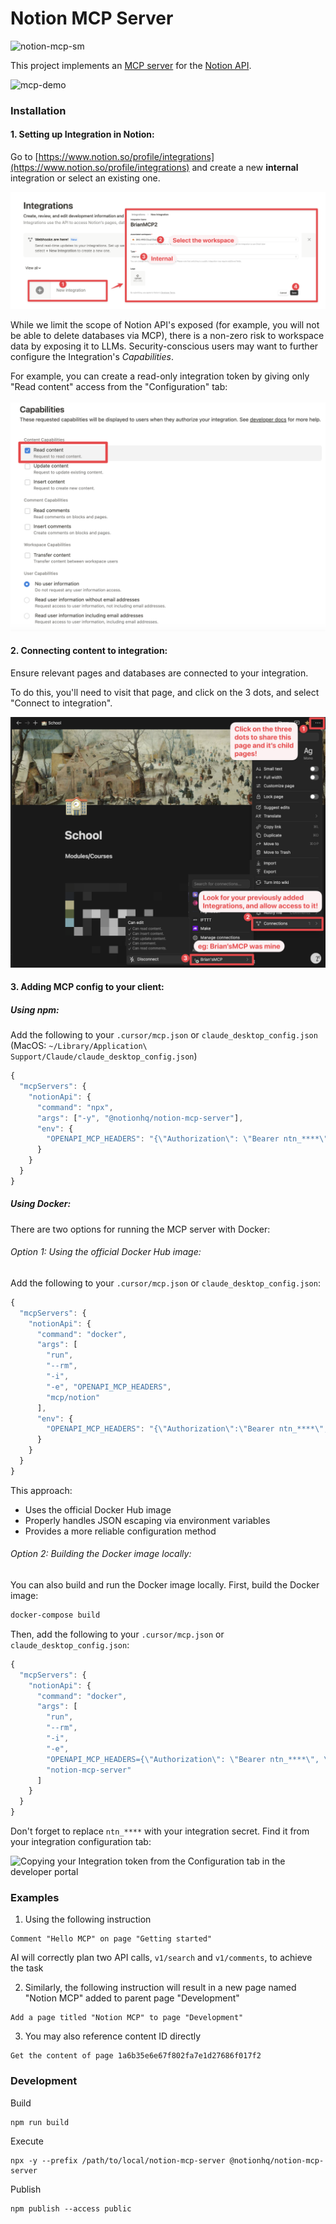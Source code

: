 # Notion MCP Server

![notion-mcp-sm](https://github.com/user-attachments/assets/6c07003c-8455-4636-b298-d60ffdf46cd8)

This project implements an [MCP server](https://spec.modelcontextprotocol.io/) for the [Notion API](https://developers.notion.com/reference/intro). 

![mcp-demo](https://github.com/user-attachments/assets/e3ff90a7-7801-48a9-b807-f7dd47f0d3d6)

### Installation

#### 1. Setting up Integration in Notion:
Go to [https://www.notion.so/profile/integrations](https://www.notion.so/profile/integrations) and create a new **internal** integration or select an existing one.

![Creating a Notion Integration token](docs/images/integrations-creation.png)

While we limit the scope of Notion API's exposed (for example, you will not be able to delete databases via MCP), there is a non-zero risk to workspace data by exposing it to LLMs. Security-conscious users may want to further configure the Integration's _Capabilities_. 

For example, you can create a read-only integration token by giving only "Read content" access from the "Configuration" tab:

![Notion Integration Token Capabilities showing Read content checked](docs/images/integrations-capabilities.png)

#### 2. Connecting content to integration:
Ensure relevant pages and databases are connected to your integration.

To do this, you'll need to visit that page, and click on the 3 dots, and select "Connect to integration". 

![Adding Integration Token to Notion Connections](docs/images/connections.png)

#### 3. Adding MCP config to your client:

##### Using npm:
Add the following to your `.cursor/mcp.json` or `claude_desktop_config.json` (MacOS: `~/Library/Application\ Support/Claude/claude_desktop_config.json`)

```javascript
{
  "mcpServers": {
    "notionApi": {
      "command": "npx",
      "args": ["-y", "@notionhq/notion-mcp-server"],
      "env": {
        "OPENAPI_MCP_HEADERS": "{\"Authorization\": \"Bearer ntn_****\", \"Notion-Version\": \"2022-06-28\" }"
      }
    }
  }
}
```

##### Using Docker:

There are two options for running the MCP server with Docker:

###### Option 1: Using the official Docker Hub image:

Add the following to your `.cursor/mcp.json` or `claude_desktop_config.json`:

```javascript
{
  "mcpServers": {
    "notionApi": {
      "command": "docker",
      "args": [
        "run",
        "--rm",
        "-i",
        "-e", "OPENAPI_MCP_HEADERS",
        "mcp/notion"
      ],
      "env": {
        "OPENAPI_MCP_HEADERS": "{\"Authorization\":\"Bearer ntn_****\",\"Notion-Version\":\"2022-06-28\"}"
      }
    }
  }
}
```

This approach:
- Uses the official Docker Hub image
- Properly handles JSON escaping via environment variables
- Provides a more reliable configuration method

###### Option 2: Building the Docker image locally:

You can also build and run the Docker image locally. First, build the Docker image:

```bash
docker-compose build
```

Then, add the following to your `.cursor/mcp.json` or `claude_desktop_config.json`:

```javascript
{
  "mcpServers": {
    "notionApi": {
      "command": "docker",
      "args": [
        "run",
        "--rm",
        "-i",
        "-e",
        "OPENAPI_MCP_HEADERS={\"Authorization\": \"Bearer ntn_****\", \"Notion-Version\": \"2022-06-28\"}",
        "notion-mcp-server"
      ]
    }
  }
}
```

Don't forget to replace `ntn_****` with your integration secret. Find it from your integration configuration tab:

![Copying your Integration token from the Configuration tab in the developer portal](https://github.com/user-attachments/assets/67b44536-5333-49fa-809c-59581bf5370a)

### Examples

1. Using the following instruction
```
Comment "Hello MCP" on page "Getting started"
```

AI will correctly plan two API calls, `v1/search` and `v1/comments`, to achieve the task

2. Similarly, the following instruction will result in a new page named "Notion MCP" added to parent page "Development"
```
Add a page titled "Notion MCP" to page "Development"
```

3. You may also reference content ID directly
```
Get the content of page 1a6b35e6e67f802fa7e1d27686f017f2
```

### Development

Build

```
npm run build
```

Execute

```
npx -y --prefix /path/to/local/notion-mcp-server @notionhq/notion-mcp-server
```

Publish

```
npm publish --access public
```
